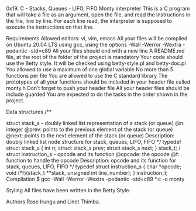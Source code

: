 0x19. C - Stacks, Queues - LIFO, FIFO Monty interpreter This is a C program that will take a file as an argument, open the file, and read the instructions in the file, line by line. For each line read, the interpreter is supposed to execute the instructions on that line.

Requirements Allowed editors: vi, vim, emacs All your files will be compiled on Ubuntu 20.04 LTS using gcc, using the options -Wall -Werror -Wextra -pedantic -std=c89 All your files should end with a new line A README.md file, at the root of the folder of the project is mandatory Your code should use the Betty style. It will be checked using betty-style.pl and betty-doc.pl You allowed to use a maximum of one global variable No more than 5 functions per file You are allowed to use the C standard library The prototypes of all your functions should be included in your header file called monty.h Don’t forget to push your header file All your header files should be include guarded You are expected to do the tasks in the order shown in the project.

Data structures /**

struct stack_s - doubly linked list representation of a stack (or queue)
@n: integer
@prev: points to the previous element of the stack (or queue)
@next: points to the next element of the stack (or queue)
Description: doubly linked list node structure
for stack, queues, LIFO, FIFO */ typedef struct stack_s { int n; struct stack_s prev; struct stack_s next; } stack_t; /
struct instruction_s - opcode and its function
@opcode: the opcode
@f: function to handle the opcode
Description: opcode and its function
for stack, queues, LIFO, FIFO */ typedef struct instruction_s { char *opcode; void (*f)(stack_t **stack, unsigned int line_number); } instruction_t;
Compilation $ gcc -Wall -Werror -Wextra -pedantic -std=c89 *.c -o monty

Styling All files have been written in the Betty Style.

Authors Rose Irungu and Linet Thimba.
